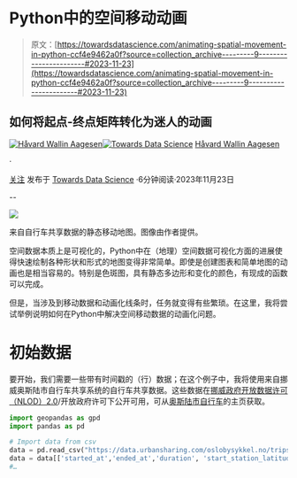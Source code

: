 # Python中的空间移动动画

> 原文：[https://towardsdatascience.com/animating-spatial-movement-in-python-ccf4e9462a0f?source=collection_archive---------9-----------------------#2023-11-23](https://towardsdatascience.com/animating-spatial-movement-in-python-ccf4e9462a0f?source=collection_archive---------9-----------------------#2023-11-23)

## 如何将起点-终点矩阵转化为迷人的动画

[](https://medium.com/@haavardwallinaagesen?source=post_page-----ccf4e9462a0f--------------------------------)[![Håvard Wallin Aagesen](../Images/45b79e090806b39359781b56710cbe77.png)](https://medium.com/@haavardwallinaagesen?source=post_page-----ccf4e9462a0f--------------------------------)[](https://towardsdatascience.com/?source=post_page-----ccf4e9462a0f--------------------------------)[![Towards Data Science](../Images/a6ff2676ffcc0c7aad8aaf1d79379785.png)](https://towardsdatascience.com/?source=post_page-----ccf4e9462a0f--------------------------------) [Håvard Wallin Aagesen](https://medium.com/@haavardwallinaagesen?source=post_page-----ccf4e9462a0f--------------------------------)

·

[关注](https://medium.com/m/signin?actionUrl=https%3A%2F%2Fmedium.com%2F_%2Fsubscribe%2Fuser%2Fe803da03596c&operation=register&redirect=https%3A%2F%2Ftowardsdatascience.com%2Fanimating-spatial-movement-in-python-ccf4e9462a0f&user=H%C3%A5vard+Wallin+Aagesen&userId=e803da03596c&source=post_page-e803da03596c----ccf4e9462a0f---------------------post_header-----------) 发布于 [Towards Data Science](https://towardsdatascience.com/?source=post_page-----ccf4e9462a0f--------------------------------) ·6分钟阅读·2023年11月23日[](https://medium.com/m/signin?actionUrl=https%3A%2F%2Fmedium.com%2F_%2Fvote%2Ftowards-data-science%2Fccf4e9462a0f&operation=register&redirect=https%3A%2F%2Ftowardsdatascience.com%2Fanimating-spatial-movement-in-python-ccf4e9462a0f&user=H%C3%A5vard+Wallin+Aagesen&userId=e803da03596c&source=-----ccf4e9462a0f---------------------clap_footer-----------)

--

[](https://medium.com/m/signin?actionUrl=https%3A%2F%2Fmedium.com%2F_%2Fbookmark%2Fp%2Fccf4e9462a0f&operation=register&redirect=https%3A%2F%2Ftowardsdatascience.com%2Fanimating-spatial-movement-in-python-ccf4e9462a0f&source=-----ccf4e9462a0f---------------------bookmark_footer-----------)![](../Images/61608028da72395e20f21dca85cb6f13.png)

来自自行车共享数据的静态移动地图。图像由作者提供。

空间数据本质上是可视化的，Python中在（地理）空间数据可视化方面的进展使得快速绘制各种形状和形式的地图变得非常简单。即使是创建图表和简单地图的动画也是相当容易的。特别是色斑图，具有静态多边形和变化的颜色，有现成的函数可以完成。

但是，当涉及到移动数据和动画化线条时，任务就变得有些繁琐。在这里，我将尝试举例说明如何在Python中解决空间移动数据的动画化问题。

# 初始数据

要开始，我们需要一些带有时间戳的（行）数据；在这个例子中，我将使用来自挪威奥斯陆市自行车共享系统的自行车共享数据。这些数据在[挪威政府开放数据许可（NLOD）2.0](https://data.norge.no/nlod/no/2.0#_lisensavtalens_innledning)/开放政府许可下公开可用，可从[奥斯陆市自行车](https://oslobysykkel.no/en/open-data)的主页获取。

```py
import geopandas as gpd
import pandas as pd

# Import data from csv
data = pd.read_csv("https://data.urbansharing.com/oslobysykkel.no/trips/v1/2023/10.csv")
data = data[['started_at','ended_at','duration', 'start_station_latitude', 'start_station_longitude','end_station_latitude', 'end_station_longitude']]
#…
```
